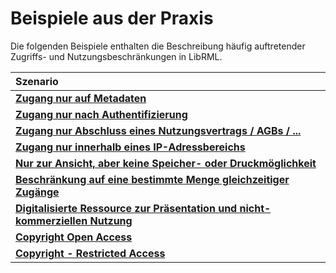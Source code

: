 # Beispiele aus der Praxis

Die folgenden Beispiele enthalten die Beschreibung häufig auftretender Zugriffs- und Nutzungsbeschränkungen in LibRML.

| Szenario |
| :------- |
| [**Zugang nur auf Metadaten**](metadataonly.md) |
| [**Zugang nur nach Authentifizierung**](authentification.md) |
| [**Zugang nur Abschluss eines Nutzungsvertrags / AGBs / ...**](agreement.md) |
| [**Zugang nur innerhalb eines IP-Adressbereichs**](location.md) |
| [**Nur zur Ansicht, aber keine Speicher- oder Druckmöglichkeit**](readonly.md) |
| [**Beschränkung auf eine bestimmte Menge gleichzeitiger Zugänge**](concurrent.md) |
| [**Digitalisierte Ressource zur Präsentation und nicht-kommerziellen Nutzung**](digitization.md) |
| [**Copyright  Open Access**](copyright_openaccess.md) |
| [**Copyright - Restricted Access**](copyright_restrictedaccess.md) |
